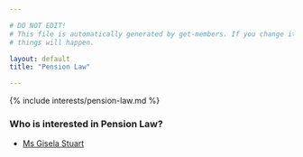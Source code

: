 ```yaml
---

# DO NOT EDIT!
# This file is automatically generated by get-members. If you change it, bad
# things will happen.

layout: default
title: "Pension Law"

---
```


{% include interests/pension-law.md %}

### Who is interested in Pension Law?


* [Ms Gisela Stuart](members/ms-gisela-stuart.html)
